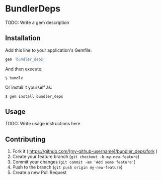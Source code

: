 # BundlerDeps

TODO: Write a gem description

## Installation

Add this line to your application's Gemfile:

```ruby
gem 'bundler_deps'
```

And then execute:

    $ bundle

Or install it yourself as:

    $ gem install bundler_deps

## Usage

TODO: Write usage instructions here

## Contributing

1. Fork it ( https://github.com/[my-github-username]/bundler_deps/fork )
2. Create your feature branch (`git checkout -b my-new-feature`)
3. Commit your changes (`git commit -am 'Add some feature'`)
4. Push to the branch (`git push origin my-new-feature`)
5. Create a new Pull Request
